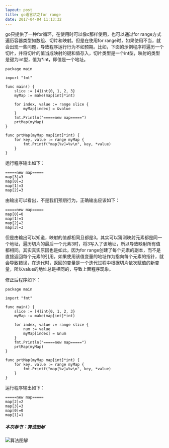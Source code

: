 ```yaml
---
layout: post
title: go语言坑之for range
date: 2017-04-04 11:13:32
---
```


go只提供了一种for循环，在使用时可以像c那样使用，也可以通过for range方式遍历容器类型如数组、切片和映射。但是在使用for range时，如果使用不当，就会出现一些问题，导致程序运行行为不如预期。比如，下面的示例程序将遍历一个切片，并将切片的值当成映射的键和值存入，切片类型是一个int型，映射的类型是键为int型，值为*int，即值是一个地址。

```
package main

import "fmt"

func main() {
    slice := [4]int{0, 1, 2, 3}
    myMap := make(map[int]*int)

    for index, value := range slice {
        myMap[index] = &value
    }
    fmt.Println("=====new map=====")
    prtMap(myMap)
}

func prtMap(myMap map[int]*int) {
    for key, value := range myMap {
        fmt.Printf("map[%v]=%v\n", key, *value)
    }
}

```

运行程序输出如下：

```
=====new map=====
map[3]=3
map[0]=3
map[1]=3
map[2]=3
```

由输出可以看出，不是我们预期行为，正确输出应该如下：

```
=====new map=====
map[0]=0
map[1]=1
map[2]=2
map[3]=3
```

但是由输出可以知道，映射的值都相同且都是3。其实可以猜测映射元素都是同一个地址，遍历切片的最后一个元素3时，将3写入了该地址，所以导致映射所有值都相同。其实真实原因也是如此，因为for range创建了每个元素的副本，而不是直接返回每个元素的引用，如果使用该值变量的地址作为指向每个元素的指针，就会导致错误，在迭代时，返回的变量是一个迭代过程中根据切片依次赋值的新变量，所以value的地址总是相同的，导致上面程序现象。

修正后程序如下：

```
package main

import "fmt"

func main() {
    slice := [4]int{0, 1, 2, 3}
    myMap := make(map[int]*int)

    for index, value := range slice {
        num := value
        myMap[index] = &num
    }
    fmt.Println("=====new map=====")
    prtMap(myMap)
}

func prtMap(myMap map[int]*int) {
    for key, value := range myMap {
        fmt.Printf("map[%v]=%v\n", key, *value)
    }
}

```

运行程序输出如下：

```
=====new map=====
map[2]=2
map[3]=3
map[0]=0
map[1]=1
```

##### 本次荐书：算法图解

![算法图解](https://img12.360buyimg.com/n1/s200x200_jfs/t4441/51/502096557/410964/9aebd688/58d0d679Nbe7f7fd2.jpg)

